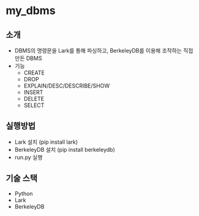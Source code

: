 # my_dbms
## 소개
- DBMS의 명령문을 Lark를 통해 파싱하고, BerkeleyDB를 이용해 조작하는 직접 만든 DBMS
- 기능
    - CREATE
    - DROP 
    - EXPLAIN/DESC/DESCRIBE/SHOW
    - INSERT
    - DELETE
    - SELECT 
## 실행방법
- Lark 설치 (pip install lark)
- BerkeleyDB 설치 (pip install berkeleydb)
- run.py 실행
## 기술 스택
- Python
- Lark
- BerkeleyDB

